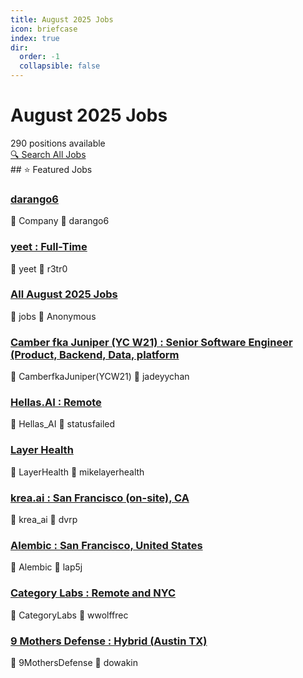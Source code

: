 ```yaml
---
title: August 2025 Jobs
icon: briefcase
index: true
dir:
  order: -1
  collapsible: false
---
```


# August 2025 Jobs

<div class="jobs-header">
  <div class="jobs-count">290 positions available</div>
  <a href="./all-jobs.html" class="search-all-button">🔍 Search All Jobs</a>
</div>
## ⭐ Featured Jobs

<div class="featured-jobs">
  <div class="featured-job">
    <h3><a href="/jobs/August-2025/darango6">darango6</a></h3>
    <div class="job-meta">
      <span class="company">🏢 Company</span>
      <span class="author">👤 darango6</span>
    </div>
  </div>
  <div class="featured-job">
    <h3><a href="/jobs/August-2025/r3tr0-yeet-Full-Time">yeet : Full-Time</a></h3>
    <div class="job-meta">
      <span class="company">🏢 yeet</span>
      <span class="author">👤 r3tr0</span>
    </div>
  </div>
  <div class="featured-job">
    <h3><a href="/jobs/August-2025/all-jobs">All August 2025 Jobs</a></h3>
    <div class="job-meta">
      <span class="company">🏢 jobs</span>
      <span class="author">👤 Anonymous</span>
    </div>
  </div>
  <div class="featured-job">
    <h3><a href="/jobs/August-2025/jadeyychan-CamberfkaJuniper(YCW21)-SeniorSoftwareEngineer(Product_Backend_Data_platform-Engineer">Camber fka Juniper (YC W21) : Senior Software Engineer (Product, Backend, Data, platform</a></h3>
    <div class="job-meta">
      <span class="company">🏢 CamberfkaJuniper(YCW21)</span>
      <span class="author">👤 jadeyychan</span>
    </div>
  </div>
  <div class="featured-job">
    <h3><a href="/jobs/August-2025/statusfailed-Hellas_AI-Remote-FullTimeorContract">Hellas.AI : Remote</a></h3>
    <div class="job-meta">
      <span class="company">🏢 Hellas_AI</span>
      <span class="author">👤 statusfailed</span>
    </div>
  </div>
  <div class="featured-job">
    <h3><a href="/jobs/August-2025/mikelayerhealth-LayerHealth">Layer Health</a></h3>
    <div class="job-meta">
      <span class="company">🏢 LayerHealth</span>
      <span class="author">👤 mikelayerhealth</span>
    </div>
  </div>
  <div class="featured-job">
    <h3><a href="/jobs/August-2025/dvrp-krea_ai-SanFrancisco(on-site)_CA-%24200K-%24400K">krea.ai : San Francisco (on-site), CA</a></h3>
    <div class="job-meta">
      <span class="company">🏢 krea_ai</span>
      <span class="author">👤 dvrp</span>
    </div>
  </div>
  <div class="featured-job">
    <h3><a href="/jobs/August-2025/lap5j-Alembic-SanFrancisco_UnitedStates-Full-time-Onsite">Alembic : San Francisco, United States</a></h3>
    <div class="job-meta">
      <span class="company">🏢 Alembic</span>
      <span class="author">👤 lap5j</span>
    </div>
  </div>
  <div class="featured-job">
    <h3><a href="/jobs/August-2025/wwolffrec-CategoryLabs-RemoteandNYC-FullTime-%24200KUSD%2B">Category Labs : Remote and NYC</a></h3>
    <div class="job-meta">
      <span class="company">🏢 CategoryLabs</span>
      <span class="author">👤 wwolffrec</span>
    </div>
  </div>
  <div class="featured-job">
    <h3><a href="/jobs/August-2025/dowakin-9MothersDefense-Hybrid(AustinTX)-Full-time">9 Mothers Defense : Hybrid (Austin TX)</a></h3>
    <div class="job-meta">
      <span class="company">🏢 9MothersDefense</span>
      <span class="author">👤 dowakin</span>
    </div>
  </div>
</div>